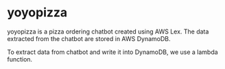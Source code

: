# yoyopizza

yoyopizza is a pizza ordering chatbot created using AWS Lex.
The data extracted from the chatbot are stored in AWS DynamoDB.

To extract data from chatbot and write it into DynamoDB, we use a lambda function.

